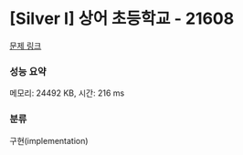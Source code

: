 # [Silver I] 상어 초등학교 - 21608 

[문제 링크](https://www.acmicpc.net/problem/21608) 

### 성능 요약

메모리: 24492 KB, 시간: 216 ms

### 분류

구현(implementation)

